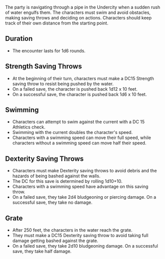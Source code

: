 The party is navigating through a pipe in the Undercity when a sudden rush of water engulfs them. The characters must swim and avoid obstacles, making saving throws and deciding on actions. Characters should keep track of their own distance from the starting point.
## Duration
- The encounter lasts for 1d6 rounds.
## Strength Saving Throws
- At the beginning of their turn, characters must make a DC15 Strength saving throw to resist being pushed by the water.
- On a failed save, the character is pushed back 1d12 x 10 feet.
- On a successful save, the character is pushed back 1d6 x 10 feet.
## Swimming 
- Characters can attempt to swim against the current with a DC 15 Athletics check.
- Swimming with the current doubles the character's speed.
- Characters with a swimming speed can move their full speed, while characters without a swimming speed can move half their speed.
## Dexterity Saving Throws
- Characters must make Dexterity saving throws to avoid debris and the hazards of being bashed against the walls.
- The DC for this save is determined by rolling 1d10+10.
- Characters with a swimming speed have advantage on this saving throw. 
- On a failed save, they take 2d4 bludgeoning or piercing damage. On a successful save, they take no damage.
## Grate
- After 250 feet, the characters in the water reach the grate. 
- They must make a DC15 Dexterity saving throw to avoid taking full damage getting bashed against the grate. 
- On a failed save, they take 2d10 bludgeoning damage. On a successful save, they take half damage.